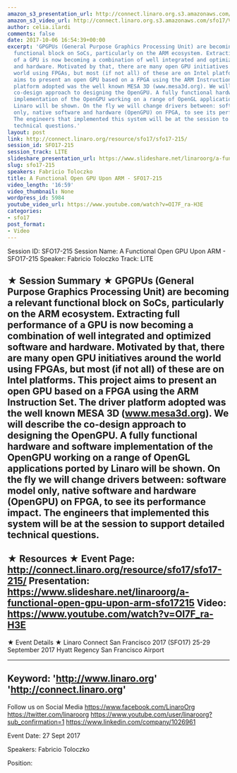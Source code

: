 ```yaml
---
amazon_s3_presentation_url: http://connect.linaro.org.s3.amazonaws.com/sfo17/Presentations/SFO17-215-%20OpenGPU.pdf
amazon_s3_video_url: http://connect.linaro.org.s3.amazonaws.com/sfo17/Videos/SFO17-215%20-%20A%20Functional%20Open%20GPU%20Upon%20ARM.mp4
author: celia.ilardi
comments: false
date: 2017-10-06 16:54:39+00:00
excerpt: 'GPGPUs (General Purpose Graphics Processing Unit) are becoming a relevant
  functional block on SoCs, particularly on the ARM ecosystem. Extracting full performance
  of a GPU is now becoming a combination of well integrated and optimized software
  and hardware. Motivated by that, there are many open GPU initiatives around the
  world using FPGAs, but most (if not all) of these are on Intel platforms. This project
  aims to present an open GPU based on a FPGA using the ARM Instruction Set. The driver
  platform adopted was the well known MESA 3D (www.mesa3d.org). We will describe the
  co-design approach to designing the OpenGPU. A fully functional hardware and software
  implementation of the OpenGPU working on a range of OpenGL applications ported by
  Linaro will be shown. On the fly we will change drivers between: software model
  only, native software and hardware (OpenGPU) on FPGA, to see its performance impact.
  The engineers that implemented this system will be at the session to support detailed
  technical questions.'
layout: post
link: http://connect.linaro.org/resource/sfo17/sfo17-215/
session_id: SFO17-215
session_track: LITE
slideshare_presentation_url: https://www.slideshare.net/linaroorg/a-functional-open-gpu-upon-arm-sfo17215
slug: sfo17-215
speakers: Fabricio Toloczko
title: A Functional Open GPU Upon ARM - SFO17-215
video_length: '16:59'
video_thumbnail: None
wordpress_id: 5984
youtube_video_url: https://www.youtube.com/watch?v=OI7F_ra-H3E
categories:
- sfo17
post_format:
- Video
---
```


Session ID: SFO17-215
Session Name: A Functional Open GPU Upon ARM - SFO17-215
Speaker: Fabricio Toloczko
Track: LITE


★ Session Summary ★
GPGPUs (General Purpose Graphics Processing Unit) are becoming a relevant functional block on SoCs, particularly on the ARM ecosystem. Extracting full performance of a GPU is now becoming a combination of well integrated and optimized software and hardware. Motivated by that, there are many open GPU initiatives around the world using FPGAs, but most (if not all) of these are on Intel platforms. This project aims to present an open GPU based on a FPGA using the ARM Instruction Set. The driver platform adopted was the well known MESA 3D (www.mesa3d.org). We will describe the co-design approach to designing the OpenGPU. A fully functional hardware and software implementation of the OpenGPU working on a range of OpenGL applications ported by Linaro will be shown. On the fly we will change drivers between: software model only, native software and hardware (OpenGPU) on FPGA, to see its performance impact. The engineers that implemented this system will be at the session to support detailed technical questions.
---------------------------------------------------
★ Resources ★
Event Page: http://connect.linaro.org/resource/sfo17/sfo17-215/
Presentation: https://www.slideshare.net/linaroorg/a-functional-open-gpu-upon-arm-sfo17215
Video: https://www.youtube.com/watch?v=OI7F_ra-H3E
 ---------------------------------------------------

★ Event Details ★
Linaro Connect San Francisco 2017 (SFO17)
25-29 September 2017
Hyatt Regency San Francisco Airport

---------------------------------------------------
Keyword: 
'http://www.linaro.org'
'http://connect.linaro.org'
---------------------------------------------------
Follow us on Social Media
https://www.facebook.com/LinaroOrg
https://twitter.com/linaroorg
https://www.youtube.com/user/linaroorg?sub_confirmation=1
https://www.linkedin.com/company/1026961

Event Date: 27 Sept 2017

Speakers: Fabricio Toloczko

Position: 
